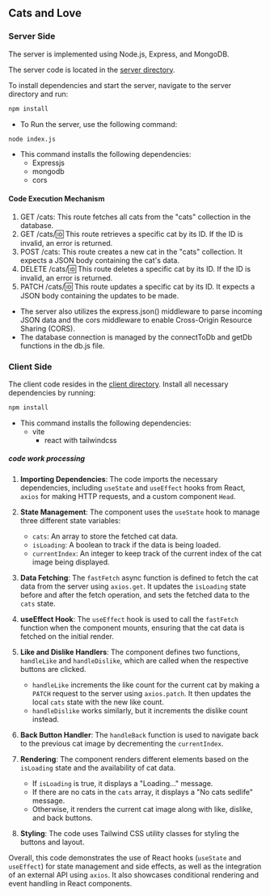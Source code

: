 ## Cats and Love

### Server Side

The server is implemented using Node.js, Express, and MongoDB.

The server code is located in the [server directory](./server).

To install dependencies and start the server, navigate to the server directory and run:

```bash
npm install
```

- To Run the server, use the following command:

```bash
node index.js
```

- This command installs the following dependencies:
  - Expressjs
  - mongodb
  - cors

#### Code Execution Mechanism

1.  GET /cats: This route fetches all cats from the "cats" collection in the database.
2.  GET /cats/:id: This route retrieves a specific cat by its ID. If the ID is invalid, an error is returned.
3.  POST /cats: This route creates a new cat in the "cats" collection. It expects a JSON body containing the cat's data.
4.  DELETE /cats/:id: This route deletes a specific cat by its ID. If the ID is invalid, an error is returned.
5.  PATCH /cats/:id: This route updates a specific cat by its ID. It expects a JSON body containing the updates to be made.

- The server also utilizes the express.json() middleware to parse incoming JSON data and the cors middleware to enable Cross-Origin Resource Sharing (CORS).
- The database connection is managed by the connectToDb and getDb functions in the db.js file.

### Client Side

The client code resides in the [client directory](./client).
Install all necessary dependencies by running:

```bash
npm install
```

- This command installs the following dependencies:
  - vite
    - react with tailwindcss

##### code work processing

1. **Importing Dependencies**: The code imports the necessary dependencies, including `useState` and `useEffect` hooks from React, `axios` for making HTTP requests, and a custom component `Head`.

2. **State Management**: The component uses the `useState` hook to manage three different state variables:

   - `cats`: An array to store the fetched cat data.
   - `isLoading`: A boolean to track if the data is being loaded.
   - `currentIndex`: An integer to keep track of the current index of the cat image being displayed.

3. **Data Fetching**: The `fastFetch` async function is defined to fetch the cat data from the server using `axios.get`. It updates the `isLoading` state before and after the fetch operation, and sets the fetched data to the `cats` state.

4. **useEffect Hook**: The `useEffect` hook is used to call the `fastFetch` function when the component mounts, ensuring that the cat data is fetched on the initial render.

5. **Like and Dislike Handlers**: The component defines two functions, `handleLike` and `handleDislike`, which are called when the respective buttons are clicked.

   - `handleLike` increments the like count for the current cat by making a `PATCH` request to the server using `axios.patch`. It then updates the local `cats` state with the new like count.
   - `handleDislike` works similarly, but it increments the dislike count instead.

6. **Back Button Handler**: The `handleBack` function is used to navigate back to the previous cat image by decrementing the `currentIndex`.

7. **Rendering**: The component renders different elements based on the `isLoading` state and the availability of cat data.

   - If `isLoading` is true, it displays a "Loading..." message.
   - If there are no cats in the `cats` array, it displays a "No cats sedlife" message.
   - Otherwise, it renders the current cat image along with like, dislike, and back buttons.

8. **Styling**: The code uses Tailwind CSS utility classes for styling the buttons and layout.

Overall, this code demonstrates the use of React hooks (`useState` and `useEffect`) for state management and side effects, as well as the integration of an external API using `axios`. It also showcases conditional rendering and event handling in React components.
